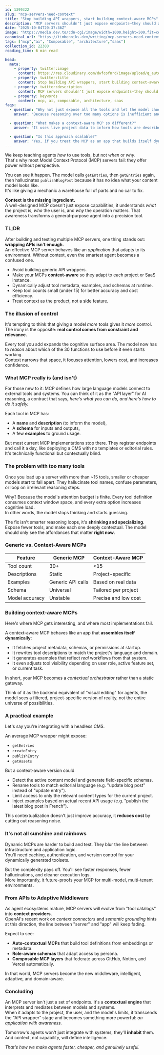 ```yaml
---
id: 1399322
slug: "mcp-servers-need-context"
title: "Stop building API wrappers, start building context-aware MCPs"
description: "MCP servers shouldn't just expose endpoints—they should adapt to their environment, using project context to guide AI reasoning and execution."
date: "2025-10-04T20:37:36Z"
image: "https://media.dev.to/cdn-cgi/image/width=1000,height=500,fit=cover,gravity=auto,format=auto/https://res.cloudinary.com/dwfcofnrd/image/upload/q_auto,f_auto/website/mcp.png"
canonical_url: "https://timbenniks.dev/writing/mcp-servers-need-context"
tags: ["mcp","ai", "Composable", "architecture","saas"]
collection_id: 22300
reading_time: 6 min read

head:
  meta:
    - property: twitter:image
      content: https://res.cloudinary.com/dwfcofnrd/image/upload/q_auto,f_auto/website/mcp.png
    - property: twitter:title
      content: Stop building API wrappers, start building context-aware MCPs
    - property: twitter:description
      content: MCP servers shouldn't just expose endpoints—they should adapt to their environment, using project context to guide AI reasoning and execution.
    - property: keywords
      content: mcp, ai, composable, architecture, saas
faqs:
  - question: "Why not just expose all the tools and let the model choose?"
    answer: "Because reasoning over too many options is inefficient and expensive. Smaller models, especially, lose coherence fast."

  - question: "What makes a context-aware MCP so different?"
    answer: "It uses live project data to inform how tools are described and how examples are generated. The model sees only what's relevant, so precision skyrockets."

  - question: "Is this approach scalable?"
    answer: "Yes, if you treat the MCP as an app that builds itself dynamically. It's more work upfront but scales cleanly across tenants, models, and projects."
---
```


We keep teaching agents *how* to use tools, but not *when* or *why*.  
That's why most Model Context Protocol (MCP) servers fail: they offer power without perspective.

You can see it happen. The model calls `getEntries`, then `getEntries` again, then hallucinates `publishBlogPost` because it has no idea what your content model looks like.  
It's like giving a mechanic a warehouse full of parts and no car to fix.

**Context is the missing ingredient.**  
A well-designed MCP doesn't just expose capabilities, it understands *what* the project is, *who* the user is, and *why* the operation matters. That awareness transforms a general-purpose agent into a precision tool.


### TL;DR
After building and testing multiple MCP servers, one thing stands out: **wrapping APIs isn't enough.**  
An effective MCP server behaves like an *application* that adapts to its environment. Without context, even the smartest agent becomes a confused one.

- Avoid building generic API wrappers.  
- Make your MCPs **context-aware** so they adapt to each project or SaaS instance.  
- Dynamically adjust tool metadata, examples, and schemas at runtime.  
- Keep tool counts small (under 15) for better accuracy and cost efficiency.  
- Treat context as the product, not a side feature.

### The illusion of control

It's tempting to think that giving a model *more* tools gives it *more* control.  
The irony is the opposite: **real control comes from constraint and relevance.**

Every tool you add expands the cognitive surface area. The model now has to *reason* about which of the 30 functions to use before it even starts working.  
Context narrows that space, it focuses attention, lowers cost, and increases confidence.


### What MCP really is (and isn't)

For those new to it: MCP defines how large language models connect to external tools and systems. You can think of it as the "API layer" for AI reasoning, a contract that says, *here's what you can do, and here's how to do it safely.*

Each tool in MCP has:
- A **name** and **description** (to inform the model),
- A **schema** for inputs and outputs,
- A few **examples** to ground usage.

But most current MCP implementations stop there. They register endpoints and call it a day, like deploying a CMS with no templates or editorial rules.  
It's technically functional but contextually blind.


### The problem with too many tools

Once you load up a server with more than ~15 tools, smaller or cheaper models start to fall apart. They hallucinate tool names, confuse parameters, or loop on irrelevant reasoning steps.  

Why? Because the model's attention budget is finite. Every tool definition consumes context window space, and every extra option increases cognitive load.  
In other words, the model stops thinking and starts guessing.

The fix isn't smarter reasoning loops, it's **shrinking and specializing**.  
Expose fewer tools, and make each one deeply contextual. The model should only see the affordances that matter **right now**.


### Generic vs. Context-Aware MCPs

| Feature | Generic MCP | Context-Aware MCP |
|----------|--------------|-------------------|
| Tool count | 30+ | <15 |
| Descriptions | Static | Project-specific |
| Examples | Generic API calls | Based on real data |
| Schema | Universal | Tailored per project |
| Model accuracy | Unstable | Precise and low cost |


### Building context-aware MCPs

Here's where MCP gets interesting, and where most implementations fail.

A context-aware MCP behaves like an app that **assembles itself dynamically**:
- It fetches project metadata, schemas, or permissions at startup.  
- It rewrites tool descriptions to match the project's language and domain.  
- It generates examples that reflect *real* workflows from that system.  
- It even adjusts tool visibility depending on user role, active feature set, or current task.

In short, your MCP becomes a *contextual orchestrator* rather than a static gateway.  

Think of it as the backend equivalent of "visual editing" for agents, the model sees a filtered, project-specific version of reality, not the entire universe of possibilities.


### A practical example

Let's say you're integrating with a headless CMS.

An average MCP wrapper might expose:
- `getEntries`
- `createEntry`
- `publishEntry`
- `getAssets`

But a context-aware version could:
- Detect the active content model and generate field-specific schemas.  
- Rename tools to match editorial language (e.g. "update blog post" instead of "update entry").  
- Limit access to only the relevant content types for the current project.  
- Inject examples based on actual recent API usage (e.g. "publish the latest blog post in French").

This contextualization doesn't just improve accuracy, it **reduces cost** by cutting out reasoning noise.


### It's not all sunshine and rainbows

Dynamic MCPs are harder to build and test. They blur the line between infrastructure and application logic.  
You'll need caching, authentication, and version control for your dynamically generated toolsets.  

But the complexity pays off. You'll see faster responses, fewer hallucinations, and cleaner execution logs.  
More importantly, it future-proofs your MCP for multi-model, multi-tenant environments.


### From APIs to Adaptive Middleware

As agent ecosystems mature, MCP servers will evolve from "tool catalogs" into **context providers**.  
OpenAI's recent work on *context connectors* and *semantic grounding* hints at this direction, the line between "server" and "app" will keep fading.

Expect to see:
- **Auto-contextual MCPs** that build tool definitions from embeddings or metadata.  
- **Role-aware schemas** that adapt access by persona.  
- **Composable MCP layers** that federate across GitHub, Notion, and Vercel automatically.  

In that world, MCP servers become the new middleware, intelligent, adaptive, and domain-aware.


### Concluding

An MCP server isn't just a set of endpoints. It's a **contextual engine** that interprets and mediates between models and systems.  
When it adapts to the project, the user, and the model's limits, it transcends the "API wrapper" stage and becomes something more powerful: *an application with awareness.*

Tomorrow's agents won't just integrate with systems, they'll **inhabit** them.  
And context, not capability, will define intelligence.

*That's how we make agents faster, cheaper, and genuinely useful.*
